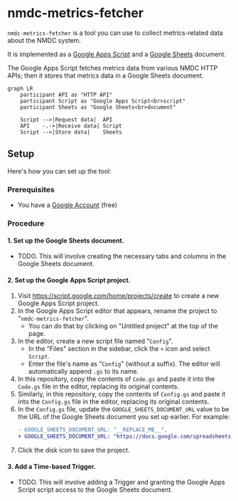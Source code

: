 # nmdc-metrics-fetcher

`nmdc-metrics-fetcher` is a tool you can use to collect metrics-related data about the NMDC system.

It is implemented as a [Google Apps Script](https://www.google.com/script/start/) and a [Google Sheets](https://sheets.google.com/) document.

The Google Apps Script fetches metrics data from various NMDC HTTP APIs; then it stores that metrics data in a Google Sheets document.

```mermaid
graph LR
    participant API as "HTTP API"
    participant Script as "Google Apps Script<br>script"
    participant Sheets as "Google Sheets<br>document"

    Script -->|Request data|  API
    API    -.->|Receive data| Script
    Script -->|Store data|    Sheets
```

## Setup

Here's how you can set up the tool:

### Prerequisites

- You have a [Google Account](https://support.google.com/accounts/answer/27441?hl=en) (free)

### Procedure

#### 1. Set up the Google Sheets document.

- TODO. This will involve creating the necessary tabs and columns in the Google Sheets document.

#### 2. Set up the Google Apps Script project.

1. Visit https://script.google.com/home/projects/create to create a new Google Apps Script project.
1. In the Google Apps Script editor that appears, rename the project to "`nmdc-metrics-fetcher`".
    - You can do that by clicking on "Untitled project" at the top of the page.
1. In the editor, create a new script file named "`Config`".
    - In the "Files" section in the sidebar, click the `+` icon and select `Script`.
    - Enter the file's name as "`Config`" (without a suffix). The editor will automatically append `.gs` to its name.
1. In this repository, copy the contents of `Code.gs` and paste it into the `Code.gs` file in the editor, replacing its original contents.
1. Similarly, in this repository, copy the contents of `Config.gs` and paste it into the `Config.gs` file in the editor, replacing its original contents.
1. In the `Config.gs` file, update the `GOOGLE_SHEETS_DOCUMENT_URL` value to be the URL of the Google Sheets document you set up earlier. For example:
   ```diff
   - GOOGLE_SHEETS_DOCUMENT_URL: "__REPLACE_ME__",
   + GOOGLE_SHEETS_DOCUMENT_URL: "https://docs.google.com/spreadsheets/d/1xt...x2Y/",
   ```
1. Click the disk icon to save the project.

#### 3. Add a Time-based Trigger.

- TODO. This will involve adding a Trigger and granting the Google Apps Script script access to the Google Sheets document.
